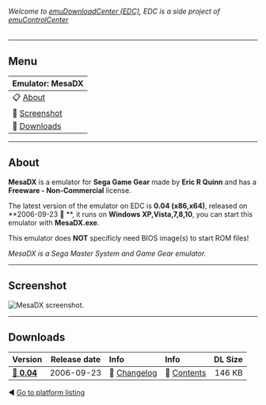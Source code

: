 ###### Welcome to [emuDownloadCenter (EDC)](https://github.com/PhoenixInteractiveNL/emuDownloadCenter/wiki/), EDC is a side project of [emuControlCenter](https://github.com/PhoenixInteractiveNL/emuControlCenter/wiki/)
***
## Menu
| **Emulator: MesaDX** |
|:---------|
| :clipboard: [About](#about) |
| :sunrise: [Screenshot](#screenshot) |
| :floppy_disk: [Downloads](#downloads) |
***
## About
**MesaDX** is a emulator for **Sega Game Gear** made by **Eric R Quinn** and has a **Freeware - Non-Commercial** license.

The latest version of the emulator on EDC is **0.04 (x86,x64)**, released on **2006-09-23 :triangular_flag_on_post: **, it runs on **Windows XP,Vista,7,8,10**, you can start this emulator with **MesaDX.exe**.

This emulator does **NOT** specificly need BIOS image(s) to start ROM files!

_MesaDX is a Sega Master System and Game Gear emulator._
***
## Screenshot
![](https://raw.githubusercontent.com/PhoenixInteractiveNL/emuDownloadCenter/master/hooks/mesadx/screen.jpg "MesaDX screenshot.")
***
## Downloads
| Version  | Release date  | Info       | Info       | DL Size    |
|:---------|:-------------:|:-----------|:-----------|-----------:|
| [:floppy_disk: **0.04**](https://github.com/PhoenixInteractiveNL/edc-repo0003/raw/master/mesadx/0.04.7z) | 2006-09-23 | :page_facing_up: [Changelog](https://github.com/PhoenixInteractiveNL/edc-repo0003/blob/master/mesadx/0.04_changelog.txt) | :mag_right: [Contents](https://github.com/PhoenixInteractiveNL/edc-repo0003/blob/master/mesadx/0.04_contents.txt) | 146 KB |

:arrow_backward: [Go to platform listing](https://github.com/PhoenixInteractiveNL/emuDownloadCenter/wiki/EDC-Platform-List)
